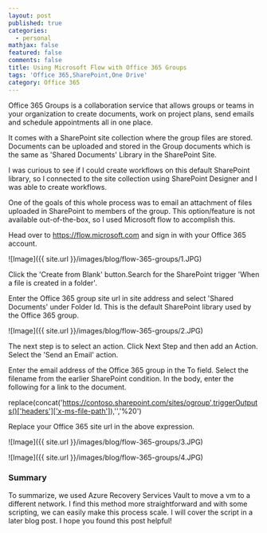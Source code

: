 ```yaml
---
layout: post
published: true
categories:
  - personal
mathjax: false
featured: false
comments: false
title: Using Microsoft Flow with Office 365 Groups
tags: 'Office 365,SharePoint,One Drive'
category: Office 365
---
```


Office 365 Groups is a collaboration service that allows groups or teams in your organization to create documents, work on project plans, send emails and schedule appointments all in one place.

It comes with a SharePoint site collection where the group files are stored. Documents can be uploaded and stored in the Group documents which is the same as 'Shared Documents' Library in the SharePoint Site.

I was curious to see if I could create workflows on this default SharePoint library, so I connected to the site collection using SharePoint Designer and I was able to create workflows.

One of the goals of this whole process was to email an attachment of files uploaded in SharePoint to members of the group. This option/feature is not available out-of-the-box, so I used Microsoft flow to accomplish this.

Head over to https://flow.microsoft.com and sign in with your Office 365 account.

![Image]({{ site.url }}/images/blog/flow-365-groups/1.JPG)

Click the 'Create from Blank' button.Search for the SharePoint trigger 'When a file is created in a folder'.

Enter the Office 365 group site url in site address and select 'Shared Documents' under Folder Id. This is the default SharePoint library used by the Office 365 group.

![Image]({{ site.url }}/images/blog/flow-365-groups/2.JPG)

The next step is to select an action. Click Next Step and then add an Action. Select the 'Send an Email' action.

Enter the email address of the Office 365 group in the To field. Select the filename from the earlier SharePoint condition. In the body, enter the following for a link to the document.

replace(concat('https://contoso.sharepoint.com/sites/ogroup',triggerOutputs()['headers']['x-ms-file-path']),'','%20')

Replace your Office 365 site url in the above expression.

![Image]({{ site.url }}/images/blog/flow-365-groups/3.JPG)


![Image]({{ site.url }}/images/blog/flow-365-groups/4.JPG)


### Summary

To summarize, we used Azure Recovery Services Vault to move a vm to a different network. I find this method more straightforward and with some scripting, we can easily make this process scale. I will cover the script in a later blog post. I hope you found this post helpful!
